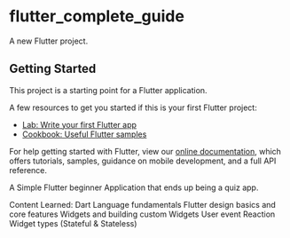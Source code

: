 # flutter_complete_guide

A new Flutter project.

## Getting Started

This project is a starting point for a Flutter application.

A few resources to get you started if this is your first Flutter project:

- [Lab: Write your first Flutter app](https://flutter.dev/docs/get-started/codelab)
- [Cookbook: Useful Flutter samples](https://flutter.dev/docs/cookbook)

For help getting started with Flutter, view our
[online documentation](https://flutter.dev/docs), which offers tutorials,
samples, guidance on mobile development, and a full API reference.


A Simple Flutter beginner Application that ends up being a quiz app.

Content Learned:
  Dart Language fundamentals
  Flutter design basics and core features
  Widgets and building custom Widgets
  User event Reaction
  Widget types (Stateful & Stateless)
